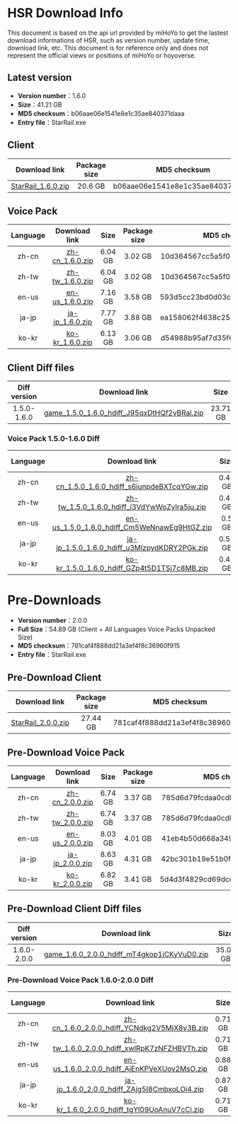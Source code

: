 # HSR Download Info

This document is based on the api url provided by miHoYo to get the lastest download informations of HSR, such as version number, update time, download link, etc. This document is for reference only and does not represent the official views or positions of miHoYo or hoyoverse.

## Latest version

- **Version number**：1.6.0
- **Size**：41.21 GB
- **MD5 checksum**：b06aae06e1541e8e1c35ae840371daaa
- **Entry file**：StarRail.exe

## Client

| Download link | Package size | MD5 checksum |
| :---: | :---: | :---: |
| [StarRail_1.6.0.zip](https://autopatchcn.bhsr.com/client/cn/20231215090743_ffCg5V2j0gON2tvr/PC/StarRail_1.6.0.zip) | 20.6 GB | b06aae06e1541e8e1c35ae840371daaa |

## Voice Pack

| Language | Download link | Size | Package size | MD5 checksum |
| :---: | :---: | :---: | :---: | :---: |
| zh-cn | [zh-cn_1.6.0.zip](https://autopatchcn.bhsr.com/client/cn/20231215090743_ffCg5V2j0gON2tvr/PC/Chinese.zip) | 6.04 GB | 3.02 GB | 10d364567cc5a5f0ccc80c4250c19eed |
| zh-tw | [zh-tw_1.6.0.zip](https://autopatchcn.bhsr.com/client/cn/20231215090743_ffCg5V2j0gON2tvr/PC/Chinese.zip) | 6.04 GB | 3.02 GB | 10d364567cc5a5f0ccc80c4250c19eed |
| en-us | [en-us_1.6.0.zip](https://autopatchcn.bhsr.com/client/cn/20231215090743_ffCg5V2j0gON2tvr/PC/English.zip) | 7.16 GB | 3.58 GB | 593d5cc23bd0d03c7f70a08e572b890e |
| ja-jp | [ja-jp_1.6.0.zip](https://autopatchcn.bhsr.com/client/cn/20231215090743_ffCg5V2j0gON2tvr/PC/Japanese.zip) | 7.77 GB | 3.88 GB | ea158062f4638c257c64c459b1f5963d |
| ko-kr | [ko-kr_1.6.0.zip](https://autopatchcn.bhsr.com/client/cn/20231215090743_ffCg5V2j0gON2tvr/PC/Korean.zip) | 6.13 GB | 3.06 GB | d54988b95af7d35f689ccb82d5b6cd1b |

## Client Diff files

| Diff version | Download link | Size | Package size | MD5 checksum |
| :---: | :---: | :---: | :---: | :---: |
| 1.5.0-1.6.0 | [game_1.5.0_1.6.0_hdiff_J95qxDtHQf2vBRal.zip](https://autopatchcn.bhsr.com/client/hkrpg_cn/33/game_1.5.0_1.6.0_hdiff_J95qxDtHQf2vBRal.zip) | 23.71 GB | 11.15 GB | 6431BEBB280133EE22D976533B94B8D4 |

### Voice Pack  1.5.0-1.6.0 Diff

| Language | Download link | Size | Package size | MD5 checksum |
| :---: | :---: | :---: | :---: | :---: |
| zh-cn | [zh-cn_1.5.0_1.6.0_hdiff_s6iunpdeBXTcqYGw.zip](https://autopatchcn.bhsr.com/client/hkrpg_cn/33/zh-cn_1.5.0_1.6.0_hdiff_s6iunpdeBXTcqYGw.zip) | 0.41 GB | 0.2 GB | 38E5BA0B4DDFF2B62744DFF8BD90D394 |
| zh-tw | [zh-tw_1.5.0_1.6.0_hdiff_i3VdYwWoZyIra5ju.zip](https://autopatchcn.bhsr.com/client/hkrpg_cn/33/zh-tw_1.5.0_1.6.0_hdiff_i3VdYwWoZyIra5ju.zip) | 0.41 GB | 0.2 GB | 90EE76BF094447BBEB4CEFBEDBC0DEEB |
| en-us | [en-us_1.5.0_1.6.0_hdiff_Cm5WeNnawEg9HtGZ.zip](https://autopatchcn.bhsr.com/client/hkrpg_cn/33/en-us_1.5.0_1.6.0_hdiff_Cm5WeNnawEg9HtGZ.zip) | 0.5 GB | 0.24 GB | C0FDF1B4FE89292A419DD223EADABFE8 |
| ja-jp | [ja-jp_1.5.0_1.6.0_hdiff_u3MlzpydKDRY2PGk.zip](https://autopatchcn.bhsr.com/client/hkrpg_cn/33/ja-jp_1.5.0_1.6.0_hdiff_u3MlzpydKDRY2PGk.zip) | 0.52 GB | 0.25 GB | BD8EC980A07A9417B70506491CF18BFA |
| ko-kr | [ko-kr_1.5.0_1.6.0_hdiff_GZp4t5D1TSj7c8MB.zip](https://autopatchcn.bhsr.com/client/hkrpg_cn/33/ko-kr_1.5.0_1.6.0_hdiff_GZp4t5D1TSj7c8MB.zip) | 0.43 GB | 0.21 GB | 76283E44EE5EC3ECF6A389488630CC12 |

# Pre-Downloads

- **Version number**：2.0.0
- **Full Size**：54.89 GB (Client + All Languages Voice Packs Unpacked Size)
- **MD5 checksum**：781caf4f888dd21a3ef4f8c36960f915
- **Entry file**：StarRail.exe

## Pre-Download Client

| Download link | Package size | MD5 checksum |
| :---: | :---: | :---: |
| [StarRail_2.0.0.zip](https://autopatchcn.bhsr.com/client/cn/20240126110214_QvLzGdvYfGBEq4M4/PC/StarRail_2.0.0.zip) | 27.44 GB | 781caf4f888dd21a3ef4f8c36960f915 |

## Pre-Download Voice Pack

| Language | Download link | Size | Package size | MD5 checksum |
| :---: | :---: | :---: | :---: | :---: |
| zh-cn | [zh-cn_2.0.0.zip](https://autopatchcn.bhsr.com/client/cn/20240126110214_QvLzGdvYfGBEq4M4/PC/Chinese.zip) | 6.74 GB | 3.37 GB | 785d6d79fcdaa0cdb847718ad17a4f82 |
| zh-tw | [zh-tw_2.0.0.zip](https://autopatchcn.bhsr.com/client/cn/20240126110214_QvLzGdvYfGBEq4M4/PC/Chinese.zip) | 6.74 GB | 3.37 GB | 785d6d79fcdaa0cdb847718ad17a4f82 |
| en-us | [en-us_2.0.0.zip](https://autopatchcn.bhsr.com/client/cn/20240126110214_QvLzGdvYfGBEq4M4/PC/English.zip) | 8.03 GB | 4.01 GB | 41eb4b50d668a349fab3cb4b5ac1f75e |
| ja-jp | [ja-jp_2.0.0.zip](https://autopatchcn.bhsr.com/client/cn/20240126110214_QvLzGdvYfGBEq4M4/PC/Japanese.zip) | 8.63 GB | 4.31 GB | 42bc301b19e51b0ff72fb232b3043137 |
| ko-kr | [ko-kr_2.0.0.zip](https://autopatchcn.bhsr.com/client/cn/20240126110214_QvLzGdvYfGBEq4M4/PC/Korean.zip) | 6.82 GB | 3.41 GB | 5d4d3f4829cd69dcee13b11b58310c35 |

## Pre-Download Client Diff files

| Diff version | Download link | Size | Package size | MD5 checksum |
| :---: | :---: | :---: | :---: | :---: |
| 1.6.0-2.0.0 | [game_1.6.0_2.0.0_hdiff_mT4gkop1jCKyVuD0.zip](https://autopatchcn.bhsr.com/client/hkrpg_cn/33/game_1.6.0_2.0.0_hdiff_mT4gkop1jCKyVuD0.zip) | 35.02 GB | 16.41 GB | C23BD6852256B176B410BC71A1836015 |

### Pre-Download Voice Pack  1.6.0-2.0.0 Diff

| Language | Download link | Size | Package size | MD5 checksum |
| :---: | :---: | :---: | :---: | :---: |
| zh-cn | [zh-cn_1.6.0_2.0.0_hdiff_YCNdkg2V5MjX8v3B.zip](https://autopatchcn.bhsr.com/client/hkrpg_cn/33/zh-cn_1.6.0_2.0.0_hdiff_YCNdkg2V5MjX8v3B.zip) | 0.71 GB | 0.35 GB | 95774CAA02F21BD2C6CE45102787EB0F |
| zh-tw | [zh-tw_1.6.0_2.0.0_hdiff_xwlRpK7zNFZHBVTh.zip](https://autopatchcn.bhsr.com/client/hkrpg_cn/33/zh-tw_1.6.0_2.0.0_hdiff_xwlRpK7zNFZHBVTh.zip) | 0.71 GB | 0.35 GB | BEC91DC25C90AA79FD3E069AC731077A |
| en-us | [en-us_1.6.0_2.0.0_hdiff_AjEnKPVeXUov2MsO.zip](https://autopatchcn.bhsr.com/client/hkrpg_cn/33/en-us_1.6.0_2.0.0_hdiff_AjEnKPVeXUov2MsO.zip) | 0.88 GB | 0.43 GB | 72F5256CDBE62C7E03834463DE3831AF |
| ja-jp | [ja-jp_1.6.0_2.0.0_hdiff_ZAjg5I8CmbxoLOi4.zip](https://autopatchcn.bhsr.com/client/hkrpg_cn/33/ja-jp_1.6.0_2.0.0_hdiff_ZAjg5I8CmbxoLOi4.zip) | 0.87 GB | 0.43 GB | 10A90B0A6543D817D4982EEE9120029B |
| ko-kr | [ko-kr_1.6.0_2.0.0_hdiff_tgYl09UoAnuV7cCi.zip](https://autopatchcn.bhsr.com/client/hkrpg_cn/33/ko-kr_1.6.0_2.0.0_hdiff_tgYl09UoAnuV7cCi.zip) | 0.71 GB | 0.35 GB | 6C3777ECBDDCFF427404CC9F92BEA1FD |

